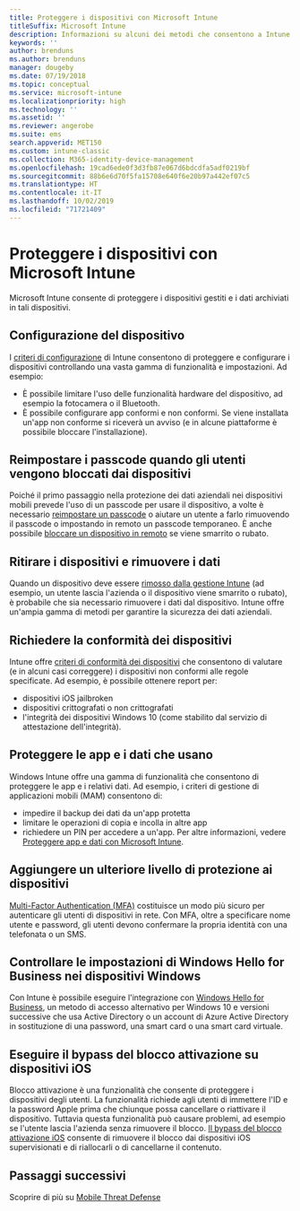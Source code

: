 ```yaml
---
title: Proteggere i dispositivi con Microsoft Intune
titleSuffix: Microsoft Intune
description: Informazioni su alcuni dei metodi che consentono a Intune di proteggere i dispositivi da accessi non autorizzati e altre minacce.
keywords: ''
author: brenduns
ms.author: brenduns
manager: dougeby
ms.date: 07/19/2018
ms.topic: conceptual
ms.service: microsoft-intune
ms.localizationpriority: high
ms.technology: ''
ms.assetid: ''
ms.reviewer: angerobe
ms.suite: ems
search.appverid: MET150
ms.custom: intune-classic
ms.collection: M365-identity-device-management
ms.openlocfilehash: 19cad6ede0f3d3fb87e067d6bdcdfa5adf0219bf
ms.sourcegitcommit: 88b6e6d70f5fa15708e640f6e20b97a442ef07c5
ms.translationtype: HT
ms.contentlocale: it-IT
ms.lasthandoff: 10/02/2019
ms.locfileid: "71721409"
---
```

# <a name="protect-devices-with-microsoft-intune"></a>Proteggere i dispositivi con Microsoft Intune

Microsoft Intune consente di proteggere i dispositivi gestiti e i dati archiviati in tali dispositivi.

## <a name="device-configuration"></a>Configurazione del dispositivo
I [criteri di configurazione](../configuration/device-profiles.md) di Intune consentono di proteggere e configurare i dispositivi controllando una vasta gamma di funzionalità e impostazioni. Ad esempio:

- È possibile limitare l'uso delle funzionalità hardware del dispositivo, ad esempio la fotocamera o il Bluetooth.
- È possibile configurare app conformi e non conformi. Se viene installata un'app non conforme si riceverà un avviso (e in alcune piattaforme è possibile bloccare l'installazione).

## <a name="reset-passcodes-when-users-are-locked-out-of-their-devices"></a>Reimpostare i passcode quando gli utenti vengono bloccati dai dispositivi
Poiché il primo passaggio nella protezione dei dati aziendali nei dispositivi mobili prevede l'uso di un passcode per usare il dispositivo, a volte è necessario [reimpostare un passcode](../remote-actions/device-passcode-reset.md) o aiutare un utente a farlo rimuovendo il passcode o impostando in remoto un passcode temporaneo. È anche possibile [bloccare un dispositivo in remoto](../remote-actions/device-remote-lock.md) se viene smarrito o rubato.

## <a name="retire-devices-and-remove-data"></a>Ritirare i dispositivi e rimuovere i dati
Quando un dispositivo deve essere [rimosso dalla gestione Intune](../remote-actions/devices-wipe.md) (ad esempio, un utente lascia l'azienda o il dispositivo viene smarrito o rubato), è probabile che sia necessario rimuovere i dati dal dispositivo. Intune offre un'ampia gamma di metodi per garantire la sicurezza dei dati aziendali.

## <a name="require-devices-to-be-compliant"></a>Richiedere la conformità dei dispositivi
Intune offre [criteri di conformità dei dispositivi](device-compliance-get-started.md) che consentono di valutare (e in alcuni casi correggere) i dispositivi non conformi alle regole specificate. Ad esempio, è possibile ottenere report per:
- dispositivi iOS jailbroken
- dispositivi crittografati o non crittografati
- l'integrità dei dispositivi Windows 10 (come stabilito dal servizio di attestazione dell'integrità).

## <a name="protect-apps-and-the-data-they-use"></a>Proteggere le app e i dati che usano
Windows Intune offre una gamma di funzionalità che consentono di proteggere le app e i relativi dati. Ad esempio, i criteri di gestione di applicazioni mobili (MAM) consentono di:
- impedire il backup dei dati da un'app protetta
- limitare le operazioni di copia e incolla in altre app
- richiedere un PIN per accedere a un'app. Per altre informazioni, vedere [Proteggere app e dati con Microsoft Intune](../apps/app-protection-policy.md).

## <a name="add-an-additional-layer-of-protection-to-devices"></a>Aggiungere un ulteriore livello di protezione ai dispositivi
[Multi-Factor Authentication (MFA)](../enrollment/multi-factor-authentication.md) costituisce un modo più sicuro per autenticare gli utenti di dispositivi in rete.  Con MFA, oltre a specificare nome utente e password, gli utenti devono confermare la propria identità con una telefonata o un SMS.

## <a name="control-windows-hello-for-business-settings-on-windows-devices"></a>Controllare le impostazioni di Windows Hello for Business nei dispositivi Windows
Con Intune è possibile eseguire l'integrazione con [Windows Hello for Business](windows-hello.md), un metodo di accesso alternativo per Windows 10 e versioni successive che usa Active Directory o un account di Azure Active Directory in sostituzione di una password, una smart card o una smart card virtuale.

## <a name="bypass-activation-lock-on-ios-devices"></a>Eseguire il bypass del blocco attivazione su dispositivi iOS
Blocco attivazione è una funzionalità che consente di proteggere i dispositivi degli utenti. La funzionalità richiede agli utenti di immettere l'ID e la password Apple prima che chiunque possa cancellare o riattivare il dispositivo. Tuttavia questa funzionalità può causare problemi, ad esempio se l'utente lascia l'azienda senza rimuovere il blocco. [Il bypass del blocco attivazione iOS](../remote-actions/device-activation-lock-bypass.md) consente di rimuovere il blocco dai dispositivi iOS supervisionati e di riallocarli o di cancellarne il contenuto.

## <a name="next-steps"></a>Passaggi successivi

Scoprire di più su [Mobile Threat Defense](mobile-threat-defense.md)
